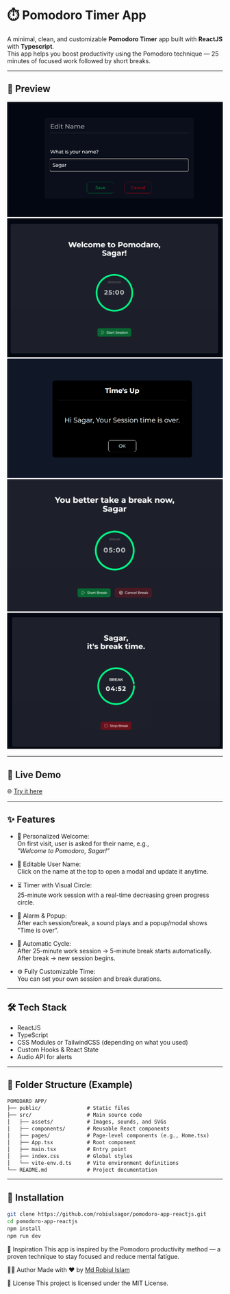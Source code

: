 # ⏱️ Pomodoro Timer App

A minimal, clean, and customizable **Pomodoro Timer** app built with **ReactJS** with **Typescript**.  
This app helps you boost productivity using the Pomodoro technique — 25 minutes of focused work followed by short breaks.

---

## 📸 Preview
![Edit Name Modal](./public/screenshots/edit_name_modal.png)
![Timer](./public/screenshots/timer.png)
![Time Up](./public/screenshots/time_up.png)
![After Session Time](./public/screenshots/after_session_time.png)
![Break Time](./public/screenshots/break_time.png)

---

## 🚀 Live Demo

🌐 [Try it here](https://pomodoro-app-reactjs.vercel.app/)

---

## ✨ Features

- 👤 Personalized Welcome:  
  On first visit, user is asked for their name, e.g.,  
  _"Welcome to Pomodoro, Sagar!"_

- 📝 Editable User Name:  
  Click on the name at the top to open a modal and update it anytime.

- ⏳ Timer with Visual Circle:  
  25-minute work session with a real-time decreasing green progress circle.

- 🔔 Alarm & Popup:  
  After each session/break, a sound plays and a popup/modal shows "Time is over".

- 🔁 Automatic Cycle:  
  After 25-minute work session → 5-minute break starts automatically.  
  After break → new session begins.

- ⚙️ Fully Customizable Time:  
  You can set your own session and break durations.

---

## 🛠️ Tech Stack

- ReactJS  
- TypeScript  
- CSS Modules or TailwindCSS (depending on what you used)  
- Custom Hooks & React State  
- Audio API for alerts

---

## 📂 Folder Structure (Example)
```
POMODARO APP/
├── public/               # Static files
├── src/                  # Main source code
│   ├── assets/           # Images, sounds, and SVGs
│   ├── components/       # Reusable React components
│   ├── pages/            # Page-level components (e.g., Home.tsx)
│   ├── App.tsx           # Root component
│   ├── main.tsx          # Entry point
│   ├── index.css         # Global styles
│   └── vite-env.d.ts     # Vite environment definitions
└── README.md             # Project documentation
```

---

## 🔧 Installation

```bash
git clone https://github.com/robiulsagor/pomodoro-app-reactjs.git
cd pomodoro-app-reactjs
npm install
npm run dev
```

🧠 Inspiration
This app is inspired by the Pomodoro productivity method — a proven technique to stay focused and reduce mental fatigue.

🧑‍💻 Author
Made with ❤️ by [Md Robiul Islam](https://robiulportfolio.vercel.app/#_)

📜 License
This project is licensed under the MIT License.
